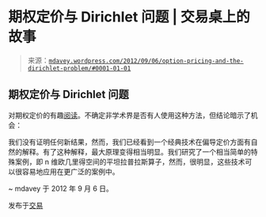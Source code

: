 <!--yml

分类：未分类

日期：2024-05-18 06:35:32

-->

# 期权定价与 Dirichlet 问题 | 交易桌上的故事

> 来源：[`mdavey.wordpress.com/2012/09/06/option-pricing-and-the-dirichlet-problem/#0001-01-01`](https://mdavey.wordpress.com/2012/09/06/option-pricing-and-the-dirichlet-problem/#0001-01-01)

## 期权定价与 Dirichlet 问题

对期权定价的有趣[阅读](http://www.wilmott.com/pdfs/120830_joshi.pdf)。不确定非学术界是否有人使用这种方法，但结论暗示了机会：

我们没有证明任何新结果，然而，我们已经看到一个经典技术在偏导定价方面有自然的解释。有了这种解释，最大原理变得相当明显。我们研究了一个相当简单的特殊案例，即 n 维欧几里得空间的平坦拉普拉斯算子，然而，很明显，这些技术可以很容易地应用在更广泛的案例中。

~ mdavey 于 2012 年 9 月 6 日。

发布于[交易](https://mdavey.wordpress.com/category/trading/)
